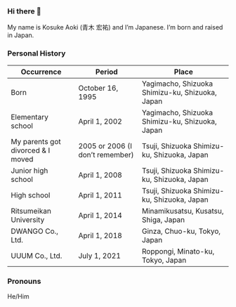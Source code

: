 ### Hi there 👋
My name is Kosuke Aoki (青木 宏祐) and I’m Japanese. I’m born and raised in Japan.

### Personal History

| Occurrence                        | Period                          | Place                                           |
| --------------------------------- | ------------------------------- | ----------------------------------------------- |
| Born                              | October 16, 1995                | Yagimacho, Shizuoka Shimizu-ku, Shizuoka, Japan |
| Elementary school                 | April 1, 2002                   | Yagimacho, Shizuoka Shimizu-ku, Shizuoka, Japan |
| My parents got divorced & I moved | 2005 or 2006 (I don’t remember) | Tsuji, Shizuoka Shimizu-ku, Shizuoka, Japan     |
| Junior high school                | April 1, 2008                   | Tsuji, Shizuoka Shimizu-ku, Shizuoka, Japan     |
| High school                       | April 1, 2011                   | Tsuji, Shizuoka Shimizu-ku, Shizuoka, Japan     |
| Ritsumeikan University            | April 1, 2014                   | Minamikusatsu, Kusatsu, Shiga, Japan            |
| DWANGO Co., Ltd.                  | April 1, 2018                   | Ginza, Chuo-ku, Tokyo, Japan                    |
| UUUM Co., Ltd.                    | July 1, 2021                    | Roppongi, Minato-ku, Tokyo, Japan               |

### Pronouns
He/Him

<!--
**noraworld/noraworld** is a ✨ _special_ ✨ repository because its `README.md` (this file) appears on your GitHub profile.

Here are some ideas to get you started:

- 🔭 I’m currently working on ...
- 🌱 I’m currently learning ...
- 👯 I’m looking to collaborate on ...
- 🤔 I’m looking for help with ...
- 💬 Ask me about ...
- 📫 How to reach me: ...
- 😄 Pronouns: ...
- ⚡ Fun fact: ...
-->
